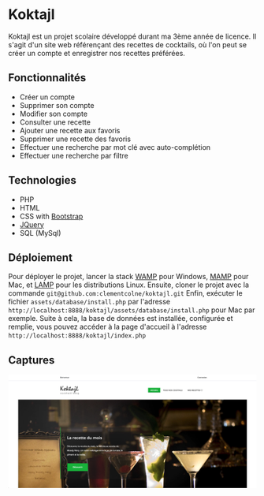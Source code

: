 # Koktajl
Koktajl est un projet scolaire développé durant ma 3ème année de licence.
Il s'agit d'un site web référençant des recettes de cocktails, où l'on peut se créer un compte et enregistrer nos recettes préférées. 

## Fonctionnalités
- Créer un compte
- Supprimer son compte
- Modifier son compte
- Consulter une recette
- Ajouter une recette aux favoris
- Supprimer une recette des favoris
- Effectuer une recherche par mot clé avec auto-complétion
- Effectuer une recherche par filtre

## Technologies
- PHP
- HTML
- CSS with [Bootstrap](https://getbootstrap.com)
- [JQuery](https://jquery.com)
- SQL (MySql)

## Déploiement
Pour déployer le projet, lancer la stack [WAMP](https://www.wampserver.com) pour Windows, [MAMP](https://www.mamp.info/en/mac/) pour Mac, et [LAMP](https://doc.ubuntu-fr.org/lamp) pour les distributions Linux.
Ensuite, cloner le projet avec la commande `git@github.com:clementcolne/koktajl.git`
Enfin, exécuter le fichier `assets/database/install.php` par l'adresse `http://localhost:8888/koktajl/assets/database/install.php` pour Mac par exemple.
Suite à cela, la base de données est installée, configurée et remplie, vous pouvez accéder à la page d'accueil à l'adresse `http://localhost:8888/koktajl/index.php`

## Captures
![](https://github.com/clementcolne/koktajl/blob/master/koktajl.png)
